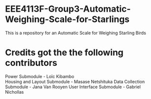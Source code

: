 # EEE4113F-Group3-Automatic-Weighing-Scale-for-Starlings
This is a repository for an Automatic Scale for Weighing Starling Birds

# Credits got the the following contributors
Power Submodule - Loïc Kibambo         
Housing and Layout Submodule - Masase Netshituka
Data Collection Submodule - Jana Van Rooyen
User Interface Submodule - Gabriel Nichollas
